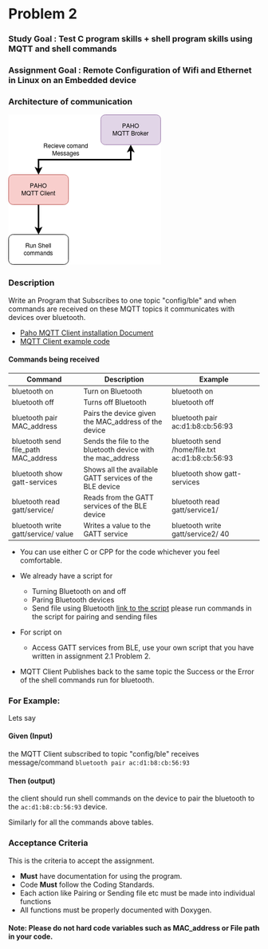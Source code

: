 # Problem 2

### Study Goal : Test C program skills + shell program skills using MQTT and shell commands

### Assignment Goal : Remote Configuration of Wifi and Ethernet in Linux on an Embedded device

### Architecture of communication

![arch](/extras/arch.png)


### Description

Write an Program that Subscribes to one topic "config/ble" and when commands are received on these MQTT topics it communicates with devices over bluetooth.


- [Paho MQTT Client installation Document](/extras/Documentation_for_installing_paho_mqtt_c.md)
- [MQTT Client example code](/extras/MQTTPub-Sub.c)

#### Commands being received

| Command | Description | Example |
|--------------------------------------|-------------------------------------------------------------|-------------------------------------------------|
| bluetooth on | Turn on Bluetooth | bluetooth on |
| bluetooth off | Turns off Bluetooth | bluetooth off |
| bluetooth pair MAC_address | Pairs the device given the MAC_address of the device | bluetooth pair ac:d1:b8:cb:56:93 |
| bluetooth send file_path MAC_address | Sends the file to the bluetooth device with the mac_address | bluetooth send /home/file.txt ac:d1:b8:cb:56:93 |
| bluetooth show gatt-services | Shows all the available GATT services of the BLE device | bluetooth show gatt-services |
| bluetooth read gatt/service/ | Reads from the GATT services of the BLE device | bluetooth read gatt/service1/ |
| bluetooth write gatt/service/ value | Writes a value to the GATT service | bluetooth write gatt/service2/ 40 |


- You can use either C or CPP for the code whichever you feel comfortable. 

- We already have a script for  
    - Turning Bluetooth on and off
    - Paring Bluetooth devices
    - Send file using Bluetooth
[link to the script](/extras/bluetooth.sh) please run commands in the script for pairing and sending files

- For script on 
    - Access GATT services from BLE, use your own script that you have written 
    in assignment 2.1 Problem 2.

- MQTT Client Publishes back to the same topic the Success or the Error of the 
shell commands run for bluetooth.

### For Example: 

Lets say 

#### Given (Input)
the MQTT Client subscribed to topic "config/ble" receives message/command
`bluetooth pair ac:d1:b8:cb:56:93` 

#### Then (output)
the client should run shell commands on the device 
to pair the bluetooth to the `ac:d1:b8:cb:56:93` device.

Similarly for all the commands above tables.

### Acceptance Criteria 
This is the criteria to accept the assignment.
- **Must** have documentation for using the program.
- Code **Must** follow the Coding Standards.
- Each action like Pairing or Sending file etc must be made into individual 
functions
- All functions must be properly documented with Doxygen.

#### Note: Please do not hard code variables such as MAC_address or File path in your code.